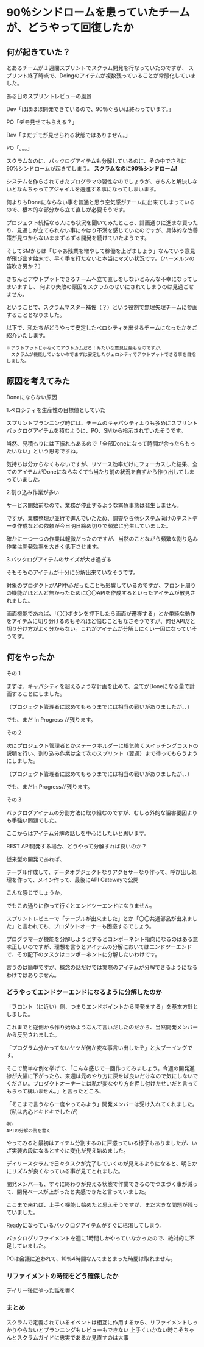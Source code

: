 # 90％シンドロームを患っていたチームが、どうやって回復したか

## 何が起きていた？
とあるチームが１週間スプリントでスクラム開発を行なっていたのですが、
スプリント終了時点で、Doingのアイテムが複数残っていることが常態化していました。

ある日のスプリントレビューの風景

Dev「ほぼほぼ開発できているので、90％ぐらいは終わっています。」

PO「デモ見せてもらえる？」

Dev「まだデモが見せられる状態ではありません。」

PO「。。。」


スクラムなのに、バックログアイテムも分解しているのに、その中でさらに90%シンドロームが起きてしまう。
**スクラムなのに90％シンドローム!**

システムを作らされてきたプログラマの習性なのでしょうが、きちんと解決しないとなんちゃってアジャイルを邁進する事になってしまいます。

何よりもDoneにならない事を普通と思う空気感がチームに出来てしまっているので、根本的な部分から立て直しが必要そうです。

プロジェクト統括なる人にも状況を聞いてみたところ、計画通りに進まな買ったり、見通しが立てられない事にやはり不満を感じていたのですが、具体的な改善策が見つからないままずるずる開発を続けていたようです。

そしてSMからは「じゃあ残業を増やして稼働を上げましょう」なんていう意見が飛び出す始末で、早く手を打たないと本当にマズい状況です。（ハーメルンの笛吹き男か？）

きちんとアウトプットできるチームへ立て直しをしないとみんな不幸になってしまいますし、
何より失敗の原因をスクラムのせいにされてしまうのは見過ごせません。

ということで、スクラムマスター補佐（？）という役割で無理矢理チームに参画することとなりました。

以下で、私たちがどうやって安定したベロシティを出せるチームになったかをご紹介いたします。

	※アウトプットじゃなくてアウトカムだろ！みたいな意見は最もなのですが、
	　スクラムが機能していないのでまずは安定したヴェロシティでアウトプットできる事を目指しました。


## 原因を考えてみた

Doneにならない原因

1.ベロシティを生産性の目標値としていた

スプリントプランニング時には、チームのキャパシティよりも多めにスプリントバックログアイテムを積むように、PO、SMから指示されていたそうです。

当然、見積もりには下振れもあるので「全部Doneになって時間が余ったらもったいない」という思考ですね。

気持ちは分からなくもないですが、リソース効率だけにフォーカスした結果、全てのアイテムがDoneにならなくても当たり前の状況を自ずから作り出してしまっていました。


2.割り込み作業が多い

サービス開始前なので、業務が停止するような緊急事態は発生しません。

ですが、業務整理が並行で進んでいたため、調査やら他システム向けのテストデータ作成などの依頼が今日明日締め切りで頻繁に発生していました。

確かに一つ一つの作業は軽微だったのですが、当然のことながら頻繁な割り込み作業は開発効率を大きく低下させます。


3.バックログアイテムのサイズが大き過ぎる

そもそものアイテムが十分に分解出来ていなそうです。

対象のプロダクトがAPI中心だったことも影響しているのですが、フロント周りの機能がほとんど無かったために〇〇APIを作成するといったアイテムが散見されました。

画面機能であれば、「〇〇ボタンを押下したら画面が遷移する」とか単純な動作をアイテムに切り分けるのもそれほど悩むこともなさそうですが、何せAPIだと切り分け方がよく分からない。これがアイテムが分解しにくい一因になっていそうです。



## 何をやったか
その１

まずは、キャパシティを超えるような計画を止めて、全てがDoneになる量で計画することにしました。

（プロジェクト管理者に認めてもらうまでには相当の戦いがありましたが、、）

でも、まだ In Progress が残ります。

その２

次にプロジェクト管理者とかステークホルダーに根気強くスイッチングコストの説明を行い、割り込み作業は全て次のスプリント（翌週）まで待ってもらうようにしました。

（プロジェクト管理者に認めてもらうまでには相当の戦いがありましたが、、）

でも、まだIn Progressが残ります。


その３

バックログアイテムの分割方法に取り組むのですが、むしろ外的な阻害要因よりも手強い問題でした。

ここからはアイテム分解の話しを中心にしたいと思います。

REST API開発する場合、どうやって分解すれば良いのか？

従来型の開発であれば、

テーブル作成して、データオブジェクトなりアクセサーなり作って、呼び出し処理を作って、メイン作って、最後にAPI Gatewayで公開

こんな感じでしょうか。

でもこの通りに作って行くとエンドツーエンドになりません。

スプリントレビューで「テーブルが出来ました」とか「〇〇共通部品が出来ました」と言われても、プロダクトオーナーも困惑するでしょう。

プログラマーが機能を分解しようとするとコンポーネント指向になるのはある意味正しいのですが、理想を言うとアイテムの分解においてはエンドツーエンドで、その配下のタスクはコンポーネントに分解したいわけです。

言うのは簡単ですが、概念の話だけでは実際のアイテムが分解できるようになるわけではありません。

### どうやってエンドツーエンドになるように分解したのか

「フロント（に近い）側、つまりエンドポイントから開発をする」を基本方針としました。

これまでと逆側から作り始めようなんて言いだしたのだから、当然開発メンバーから反発されました。

「プログラム分かってないヤツが何か変な事言い出したぞ」と大ブーイングです。

そこで簡単な例を挙げて、「こんな感じで一回作ってみましょう。今週の開発進捗が大幅に下がったら、来週は元のやり方に戻せば良いだけなので気にしないでください。プロダクトオーナーには私が変なやり方を押し付けたせいだと言ってもらって構いません。」と言ったところ、

「そこまで言うなら一度やってみよう」開発メンバーは受け入れてくれました。
（私は内心ドキドキでしたが）


	例）
	APIの分解の例を書く



やってみると最初はアイテム分割するのに戸惑っている様子もありましたが、いざ実装の段になるとすぐに変化が見え始めました。

デイリースクラムで日々タスクが完了していくのが見えるようになると、明らかにリズムが良くなっている事が見てとれました。

開発メンバーも、すぐに終わりが見える状態で作業できるのでつまづく事が減って、開発ペースが上がったと実感できたと言っていました。

ここまで来れば、上手く機能し始めたと思えそうですが、まだ大きな問題が残っていました。

Readyになっているバックログアイテムがすぐに枯渇してしまう。

バックログリファイメントを週に1時間しかやっていなかったので、絶対的に不足していました。

POは会議に追われて、10％4時間なんてまとまった時間は取れません。





### リファイメントの時間をどう確保したか
デイリー後にやった話を書く


### まとめ
スクラムで定義されているイベントは相互に作用するから、リファイメントしっかりやらないとプランニングもレビューもできない
上手くいかない時こそちゃんとスクラムガイドに忠実であるか見直すのは大事

